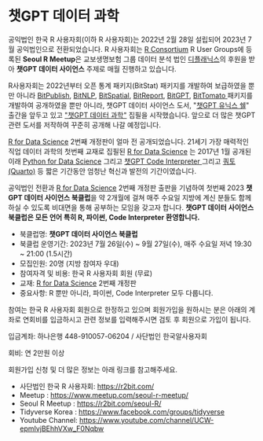 # 챗GPT 데이터 과학

공익법인 한국 R 사용자회(이하 R 사용자회)는 2022년 2월 28일 설립되어 2023년 7월 공익법인으로 전환되었습니다. R 사용자회는 [R Consortium](https://www.r-consortium.org/) R User Groups에 등록된 **Seoul R Meetup**은 교보생명보험 그룹 데이터 분석 법인 [디플래닉스](https://www.dplanex.com/)의 후원을 받아 **챗GPT 데이터 사이언스** 주제로 매월 진행하고 있습니다.

R사용자회는 2022년부터 오픈 통계 패키지(BitStat) 패키지를 개발하여 보급하였을 뿐만 아니라 [BitPublish](https://github.com/bit2r/bitPublish), [BitNLP](https://github.com/bit2r/bitNLP), [BitSpatial](https://github.com/bit2r/bitSpatial), [BitReport](https://github.com/bit2r/bitReport), [BitGPT](https://github.com/bit2r/bitGPT), [BitTomato ](https://github.com/bit2r/bitTomato)패키지를 개발하여 공개하였을 뿐만 아니라, 챗GPT 데이터 사이언스 도서, "[챗GPT 유닉스 쉘](https://github.com/bit2r/gpt-shell)" 출간을 앞두고 있고 ["챗GPT 데이터 과학"](https://github.com/bit2r/chatGPT4ds) 집필을 시작했습니다. 앞으로 더 많은 챗GPT 관련 도서를 저작하여 꾸준히 공개해 나갈 예정입니다.

[R for Data Science](https://r4ds.hadley.nz/) 2번째 개정판이 얼마 전 공개되었습니다. 21세기 가장 매력적인 직업 데이터 과학의 첫번째 교재로 집필된 [R for Data Science](https://r4ds.hadley.nz/) 는 2017년 1월 공개된 이래 [Python for Data Science](https://byuidatascience.github.io/python4ds/) 그리고 [챗GPT Code Interpreter ](https://openai.com/blog/chatgpt-plugins)그리고 [쿼토(Quarto)](https://quarto.org/) 등 짧은 기간동안 엄청난 혁신과 발전의 기간이였습니다.

공익법인 전환과 [R for Data Science](https://r4ds.hadley.nz/) 2번째 개정판 출판을 기념하여 첫번째 2023 **챗GPT 데이터 사이언스 북클럽**을 약 2개월에 걸쳐 매주 수요일 지방에 계신 분들도 함께 하실 수 있도록 비대면을 통해 공부하는 모임을 갖고자 합니다. **챗GPT 데이터 사이언스 북클럽은 모든 언어 특히 R, 파이썬, Code Interpreter 환영합니다.**

-   북클럽명:  **챗GPT 데이터 사이언스 북클럽**
-   북클럽 운영기간: 2023년 7월 26일(수) \~ 9월 27일(수), 매주 수요일 저녁 19:30 \~ 21:00 (1.5시간)
-   모집인원: 20명 (지방 참여자 우대)
-   참여자격 및 비용: 한국 R 사용자회 회원 (무료)
-   교재:  [R for Data Science](https://r4ds.hadley.nz/) 2번째 개정판
-   중요사항: R 뿐만 아니라, 파이썬, Code Interpreter 모두 다룹니다.

참여는 한국 R 사용자회 회원으로 한정하고 있으며 회원가입을 원하시는 분은 아래의 계좌로 연회비를 입금하시고 관련 정보를 입력해주시면 검토 후 회원으로 가입이 됩니다.

입금계좌: 하나은행 448-910057-06204 / 사단법인 한국알사용자회

회비: 연 2만원 이상

회원가입 신청 및 더 많은 정보는 아래 링크를 참고해주세요.

-   사단법인 한국 R 사용자회: <https://r2bit.com/>
-   Meetup :  <https://www.meetup.com/seoul-r-meetup/>
-   Seoul R Meetup :  <https://r2bit.com/seoul-R/> 
-   Tidyverse Korea : <https://www.facebook.com/groups/tidyverse>
-   Youtube Channel: <https://www.youtube.com/channel/UCW-epmIvjBEhhVXw_F0Nqbw>
